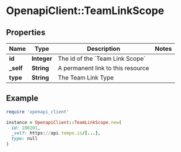 # OpenapiClient::TeamLinkScope

## Properties

| Name | Type | Description | Notes |
| ---- | ---- | ----------- | ----- |
| **id** | **Integer** | The id of the &#x60;Team Link Scope&#x60; |  |
| **_self** | **String** | A permanent link to this resource |  |
| **type** | **String** | The Team Link Type |  |

## Example

```ruby
require 'openapi_client'

instance = OpenapiClient::TeamLinkScope.new(
  id: 100201,
  _self: https://api.tempo.io/[...],
  type: null
)
```


